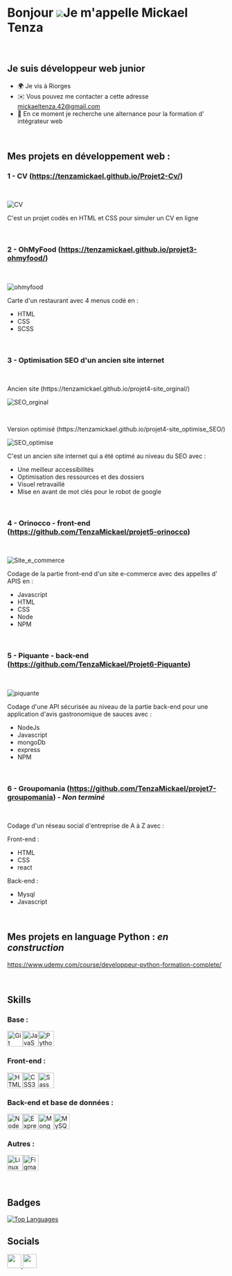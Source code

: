 Bonjour ![](https://user-images.githubusercontent.com/18350557/176309783-0785949b-9127-417c-8b55-ab5a4333674e.gif)Je m'appelle Mickael Tenza
=====================================================================================================================================
<br />

Je suis développeur web junior
------------------------------
* 🌍  Je vis à Riorges
* ✉️  Vous pouvez me contacter a cette adresse [mickaeltenza.42@gmail.com](mailto:mickaeltenza.42@gmail.com)
* 🧠  En ce moment je recherche une alternance pour la formation d' intégrateur web 
<br />

## Mes projets en développement web :

### 1 - CV (https://tenzamickael.github.io/Projet2-Cv/) 

<br/>

![CV](https://github.com/TenzaMickael/TenzaMickael/assets/62792452/675cb66a-72de-4572-ad62-81d8162425b9)
<p> C'est un projet codés en HTML et CSS pour simuler un CV en ligne </p>

<br />

### 2 - OhMyFood (https://tenzamickael.github.io/projet3-ohmyfood/)

<br/>

![ohmyfood](https://github.com/TenzaMickael/TenzaMickael/assets/62792452/eb58ea85-1001-45af-859e-7f50905215d1)
<p> Carte d'un restaurant avec 4 menus codé en : </p>

* HTML
* CSS
* SCSS

<br/>

### 3 - Optimisation SEO d'un ancien site internet 

<br>

<p> Ancien site (https://tenzamickael.github.io/projet4-site_orginal/) </p>

![SEO_orginal](https://github.com/TenzaMickael/TenzaMickael/assets/62792452/b2b2e41d-c8bd-4880-8345-caa88606c2ba)

<br/>

<p> Version optimisé (https://tenzamickael.github.io/projet4-site_optimise_SEO/) </p>

![SEO_optimise](https://github.com/TenzaMickael/TenzaMickael/assets/62792452/7ad5ef3e-0c89-4b62-b542-e5297cd7e430)
<p> C'est un ancien site internet qui a été optimé au niveau du SEO avec :  </p>

  * Une meilleur accessibilités 
  * Optimisation des ressources et des dossiers
  * Visuel retravaillé
  * Mise en avant de mot clés pour le robot de google

<br/>

### 4 - Orinocco - front-end (https://github.com/TenzaMickael/projet5-orinocco)

<br/>

![Site_e_commerce](https://github.com/TenzaMickael/TenzaMickael/assets/62792452/0eaa7e47-3711-40c6-a308-02fcb739cfbf)
<p> Codage de la partie front-end d'un site e-commerce avec des appelles d' APIS en : 
  
* Javascript
* HTML
* CSS
* Node
* NPM

<br/>

### 5 - Piquante - back-end (https://github.com/TenzaMickael/Projet6-Piquante)

<br/>

![piquante](https://github.com/TenzaMickael/TenzaMickael/assets/62792452/868c0560-e06f-4013-a66f-04a6f8a9c721)
<p> Codage d'une API sécurisée au niveau de la partie back-end pour une application d'avis gastronomique de sauces avec : </p>

* NodeJs
* Javascript
* mongoDb
* express
* NPM

<br/>

### 6 - Groupomania (https://github.com/TenzaMickael/projet7-groupomania) - **_Non terminé_**

<br/>

<p> Codage d'un réseau social d'entreprise de A à Z avec : </p>

<p> Front-end : </p>

* HTML
* CSS
* react

<p> Back-end : </p>

* Mysql
* Javascript
  
<br/>

## Mes projets en language Python : _en construction_
https://www.udemy.com/course/developpeur-python-formation-complete/

<br/>

## Skills

### Base :
<p align="left">
<a href="https://git-scm.com/" target="_blank" rel="noreferrer"><img src="https://raw.githubusercontent.com/danielcranney/readme-generator/main/public/icons/skills/git-colored.svg" width="36" height="36" alt="Git" /></a><a href="https://developer.mozilla.org/en-US/docs/Web/JavaScript" target="_blank" rel="noreferrer"><img src="https://raw.githubusercontent.com/danielcranney/readme-generator/main/public/icons/skills/javascript-colored.svg" width="36" height="36" alt="JavaScript" /></a><a href="https://www.python.org/" target="_blank" rel="noreferrer"><img src="https://raw.githubusercontent.com/danielcranney/readme-generator/main/public/icons/skills/python-colored.svg" width="36" height="36" alt="Python" /></a>
</p>

### Front-end :
<p align="left">
<a href="https://developer.mozilla.org/en-US/docs/Glossary/HTML5" target="_blank" rel="noreferrer"><img src="https://raw.githubusercontent.com/danielcranney/readme-generator/main/public/icons/skills/html5-colored.svg" width="36" height="36" alt="HTML5" /></a><a href="https://www.w3.org/TR/CSS/#css" target="_blank" rel="noreferrer"><img src="https://raw.githubusercontent.com/danielcranney/readme-generator/main/public/icons/skills/css3-colored.svg" width="36" height="36" alt="CSS3" /></a><a href="https://sass-lang.com/" target="_blank" rel="noreferrer"><img src="https://raw.githubusercontent.com/danielcranney/readme-generator/main/public/icons/skills/sass-colored.svg" width="36" height="36" alt="Sass" /></a>
</p>

### Back-end et base de données :
<p align="left">
<a href="https://nodejs.org/en/" target="_blank" rel="noreferrer"><img src="https://raw.githubusercontent.com/danielcranney/readme-generator/main/public/icons/skills/nodejs-colored.svg" width="36" height="36" alt="NodeJS" /></a><a href="https://expressjs.com/" target="_blank" rel="noreferrer"><img src="https://raw.githubusercontent.com/danielcranney/readme-generator/main/public/icons/skills/express-colored.svg" width="36" height="36" alt="Express" /></a><a href="https://www.mongodb.com/" target="_blank" rel="noreferrer"><img src="https://raw.githubusercontent.com/danielcranney/readme-generator/main/public/icons/skills/mongodb-colored.svg" width="36" height="36" alt="MongoDB" /></a><a href="https://www.mysql.com/" target="_blank" rel="noreferrer"><img src="https://raw.githubusercontent.com/danielcranney/readme-generator/main/public/icons/skills/mysql-colored.svg" width="36" height="36" alt="MySQL" /></a>
</p>

### Autres :
<p align="left">
<a href="https://www.linux.org" target="_blank" rel="noreferrer"><img src="https://raw.githubusercontent.com/danielcranney/readme-generator/main/public/icons/skills/linux-colored.svg" width="36" height="36" alt="Linux" /></a><a href="https://www.figma.com/" target="_blank" rel="noreferrer"><img src="https://raw.githubusercontent.com/danielcranney/readme-generator/main/public/icons/skills/figma-colored.svg" width="36" height="36" alt="Figma" /></a>
</p>

<br />

## Badges
<a href="https://github.com/TenzaMickael" align="left"><img src="https://github-readme-stats.vercel.app/api/top-langs/?username=TenzaMickael&langs_count=10&title_color=0891b2&text_color=ffffff&icon_color=0891b2&bg_color=1c1917&hide_border=true&locale=en&custom_title=Top%20%Languages" alt="Top Languages" /></a>
<br />


## Socials
<p align="left"> <a href="https://www.github.com/TenzaMickael" target="_blank" rel="noreferrer"> <picture> <source media="(prefers-color-scheme: dark)" srcset="https://raw.githubusercontent.com/danielcranney/readme-generator/main/public/icons/socials/github-dark.svg" /> <source media="(prefers-color-scheme: light)" srcset="https://raw.githubusercontent.com/danielcranney/readme-generator/main/public/icons/socials/github.svg" /> <img src="https://raw.githubusercontent.com/danielcranney/readme-generator/main/public/icons/socials/github.svg" width="32" height="32" /> </picture> </a> <a href="https://www.linkedin.com/in/mrtenza" target="_blank" rel="noreferrer"> <picture> <source media="(prefers-color-scheme: dark)" srcset="https://raw.githubusercontent.com/danielcranney/readme-generator/main/public/icons/socials/linkedin-dark.svg" /> <source media="(prefers-color-scheme: light)" srcset="https://raw.githubusercontent.com/danielcranney/readme-generator/main/public/icons/socials/linkedin.svg" /> <img src="https://raw.githubusercontent.com/danielcranney/readme-generator/main/public/icons/socials/linkedin.svg" width="32" height="32" /> </picture> </a></p>
